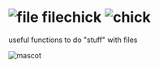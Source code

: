 # ![file](https://emojipedia-us.s3.dualstack.us-west-1.amazonaws.com/thumbs/320/au-kddi/196/file-folder_1f4c1.gif) filechick ![chick](https://emojipedia-us.s3.dualstack.us-west-1.amazonaws.com/thumbs/320/sony/336/baby-chick_1f424.png)
useful functions to do "stuff" with files

![mascot](https://imgs.search.brave.com/tz25U7pzyDtZF406hB1DoJLLy6eyB6vg_XDD6kkxYQM/rs:fit:1200:1200:1/g:ce/aHR0cHM6Ly9pLnBp/bmltZy5jb20vb3Jp/Z2luYWxzLzE1LzZl/LzZmLzE1NmU2ZjZm/YTFiOGU4MmY0YzRj/NGNjM2JkNzM5NzNh/LnBuZw)

